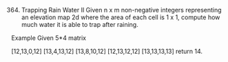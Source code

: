 364. Trapping Rain Water II
Given n x m non-negative integers representing an elevation map 2d where the area of each cell is 1 x 1, compute how much water it is able to trap after raining.



Example
Given 5*4 matrix

[12,13,0,12]
[13,4,13,12]
[13,8,10,12]
[12,13,12,12]
[13,13,13,13]
return 14.

